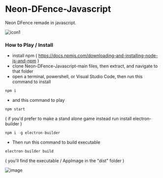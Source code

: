 # Neon-DFence-Javascript
Neon DFence remade in javascript.

![icon1](https://user-images.githubusercontent.com/11281480/136726643-76c13bf9-5b28-4ed6-a355-6b63746660fb.png)

### How to Play / Install
* install npm ( https://docs.npmjs.com/downloading-and-installing-node-js-and-npm )
* clone Neon-DFence-Javascript-main files, then extract, and navigate to that folder
* open a terminal, powershell, or Visual Studio Code, then run this command to install

```js
npm i
```
* and this command to play

```js
npm start
```

( if you'd prefer to make a stand alone game instead run install electron-builder )

```js
npm i -g electron-builder
```

* Then run this command to build executable

```js
electron-builder build
```

( you'll find the executable / AppImage in the "dist" folder )

![image](https://user-images.githubusercontent.com/11281480/136726449-3b05cd2d-1448-4666-b934-8b2e42e74c17.png)




